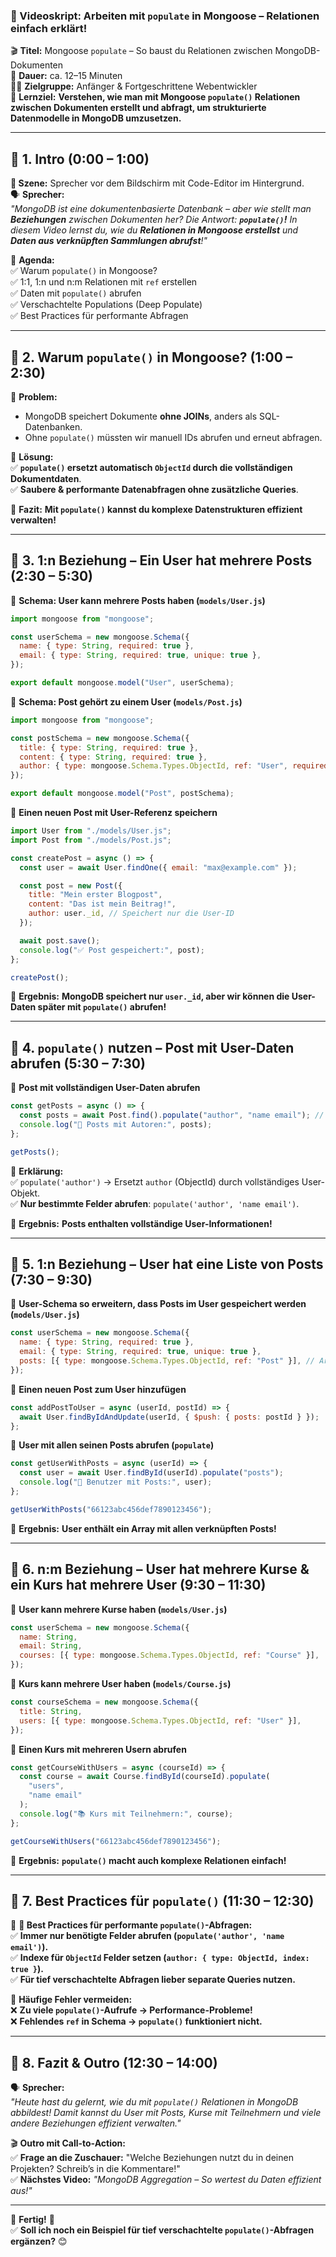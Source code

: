 ### **📜 Videoskript: Arbeiten mit `populate` in Mongoose – Relationen einfach erklärt!**

🎬 **Titel:** Mongoose `populate` – So baust du Relationen zwischen MongoDB-Dokumenten  
🎤 **Dauer:** ca. 12–15 Minuten  
👨‍🏫 **Zielgruppe:** Anfänger & Fortgeschrittene Webentwickler  
🎯 **Lernziel:** **Verstehen, wie man mit Mongoose `populate()` Relationen zwischen Dokumenten erstellt und abfragt, um strukturierte Datenmodelle in MongoDB umzusetzen.**

---

## **🔹 1. Intro (0:00 – 1:00)**

**🎥 Szene:** Sprecher vor dem Bildschirm mit Code-Editor im Hintergrund.  
🗣️ **Sprecher:**  
_"MongoDB ist eine dokumentenbasierte Datenbank – aber wie stellt man **Beziehungen** zwischen Dokumenten her? Die Antwort: **`populate()`!** In diesem Video lernst du, wie du **Relationen in Mongoose erstellst** und **Daten aus verknüpften Sammlungen abrufst**!"_

📌 **Agenda:**  
✅ Warum `populate()` in Mongoose?  
✅ 1:1, 1:n und n:m Relationen mit `ref` erstellen  
✅ Daten mit `populate()` abrufen  
✅ Verschachtelte Populations (Deep Populate)  
✅ Best Practices für performante Abfragen

---

## **🔹 2. Warum `populate()` in Mongoose? (1:00 – 2:30)**

📌 **Problem:**

- MongoDB speichert Dokumente **ohne JOINs**, anders als SQL-Datenbanken.
- Ohne `populate()` müssten wir manuell IDs abrufen und erneut abfragen.

📌 **Lösung:**  
✅ **`populate()` ersetzt automatisch `ObjectId` durch die vollständigen Dokumentdaten**.  
✅ **Saubere & performante Datenabfragen ohne zusätzliche Queries**.

🎯 **Fazit:** **Mit `populate()` kannst du komplexe Datenstrukturen effizient verwalten!**

---

## **🔹 3. 1:n Beziehung – Ein User hat mehrere Posts (2:30 – 5:30)**

📌 **Schema: User kann mehrere Posts haben (`models/User.js`)**

```javascript
import mongoose from "mongoose";

const userSchema = new mongoose.Schema({
  name: { type: String, required: true },
  email: { type: String, required: true, unique: true },
});

export default mongoose.model("User", userSchema);
```

📌 **Schema: Post gehört zu einem User (`models/Post.js`)**

```javascript
import mongoose from "mongoose";

const postSchema = new mongoose.Schema({
  title: { type: String, required: true },
  content: { type: String, required: true },
  author: { type: mongoose.Schema.Types.ObjectId, ref: "User", required: true },
});

export default mongoose.model("Post", postSchema);
```

📌 **Einen neuen Post mit User-Referenz speichern**

```javascript
import User from "./models/User.js";
import Post from "./models/Post.js";

const createPost = async () => {
  const user = await User.findOne({ email: "max@example.com" });

  const post = new Post({
    title: "Mein erster Blogpost",
    content: "Das ist mein Beitrag!",
    author: user._id, // Speichert nur die User-ID
  });

  await post.save();
  console.log("✅ Post gespeichert:", post);
};

createPost();
```

🎯 **Ergebnis:** **MongoDB speichert nur `user._id`, aber wir können die User-Daten später mit `populate()` abrufen!**

---

## **🔹 4. `populate()` nutzen – Post mit User-Daten abrufen (5:30 – 7:30)**

📌 **Post mit vollständigen User-Daten abrufen**

```javascript
const getPosts = async () => {
  const posts = await Post.find().populate("author", "name email"); // Nur `name` & `email` abrufen
  console.log("📜 Posts mit Autoren:", posts);
};

getPosts();
```

📌 **Erklärung:**  
✅ `populate('author')` → Ersetzt `author` (ObjectId) durch vollständiges User-Objekt.  
✅ **Nur bestimmte Felder abrufen**: `populate('author', 'name email')`.

🎯 **Ergebnis:** **Posts enthalten vollständige User-Informationen!**

---

## **🔹 5. 1:n Beziehung – User hat eine Liste von Posts (7:30 – 9:30)**

📌 **User-Schema so erweitern, dass Posts im User gespeichert werden (`models/User.js`)**

```javascript
const userSchema = new mongoose.Schema({
  name: { type: String, required: true },
  email: { type: String, required: true, unique: true },
  posts: [{ type: mongoose.Schema.Types.ObjectId, ref: "Post" }], // Array von Post-IDs
});
```

📌 **Einen neuen Post zum User hinzufügen**

```javascript
const addPostToUser = async (userId, postId) => {
  await User.findByIdAndUpdate(userId, { $push: { posts: postId } });
};
```

📌 **User mit allen seinen Posts abrufen (`populate`)**

```javascript
const getUserWithPosts = async (userId) => {
  const user = await User.findById(userId).populate("posts");
  console.log("👤 Benutzer mit Posts:", user);
};

getUserWithPosts("66123abc456def7890123456");
```

🎯 **Ergebnis:** **User enthält ein Array mit allen verknüpften Posts!**

---

## **🔹 6. n:m Beziehung – User hat mehrere Kurse & ein Kurs hat mehrere User (9:30 – 11:30)**

📌 **User kann mehrere Kurse haben (`models/User.js`)**

```javascript
const userSchema = new mongoose.Schema({
  name: String,
  email: String,
  courses: [{ type: mongoose.Schema.Types.ObjectId, ref: "Course" }],
});
```

📌 **Kurs kann mehrere User haben (`models/Course.js`)**

```javascript
const courseSchema = new mongoose.Schema({
  title: String,
  users: [{ type: mongoose.Schema.Types.ObjectId, ref: "User" }],
});
```

📌 **Einen Kurs mit mehreren Usern abrufen**

```javascript
const getCourseWithUsers = async (courseId) => {
  const course = await Course.findById(courseId).populate(
    "users",
    "name email"
  );
  console.log("📚 Kurs mit Teilnehmern:", course);
};

getCourseWithUsers("66123abc456def7890123456");
```

🎯 **Ergebnis:** **`populate()` macht auch komplexe Relationen einfach!**

---

## **🔹 7. Best Practices für `populate()` (11:30 – 12:30)**

📌 **🚀 Best Practices für performante `populate()`-Abfragen:**  
✅ **Immer nur benötigte Felder abrufen (`populate('author', 'name email')`).**  
✅ **Indexe für `ObjectId` Felder setzen (`author: { type: ObjectId, index: true }`).**  
✅ **Für tief verschachtelte Abfragen lieber separate Queries nutzen.**

📌 **Häufige Fehler vermeiden:**  
❌ **Zu viele `populate()`-Aufrufe → Performance-Probleme!**  
❌ **Fehlendes `ref` in Schema → `populate()` funktioniert nicht.**

---

## **🔹 8. Fazit & Outro (12:30 – 14:00)**

🗣️ **Sprecher:**  
_"Heute hast du gelernt, wie du mit `populate()` Relationen in MongoDB abbildest! Damit kannst du User mit Posts, Kurse mit Teilnehmern und viele andere Beziehungen effizient verwalten."_

🎬 **Outro mit Call-to-Action:**  
✅ **Frage an die Zuschauer:** "Welche Beziehungen nutzt du in deinen Projekten? Schreib’s in die Kommentare!"  
✅ **Nächstes Video:** _"MongoDB Aggregation – So wertest du Daten effizient aus!"_

---

🎯 **Fertig!** 🎯  
✅ **Soll ich noch ein Beispiel für tief verschachtelte `populate()`-Abfragen ergänzen?** 😊
